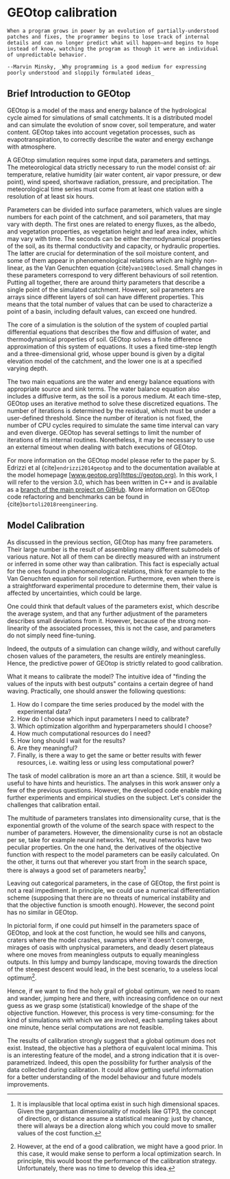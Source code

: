 # GEOtop calibration

```{epigraph}
When a program grows in power by an evolution of partially‑understood patches and fixes, the programmer begins to lose track of internal details and can no longer predict what will happen—and begins to hope instead of know, watching the program as though it were an individual of unpredictable behavior.

--Marvin Minsky, _Why programming is a good medium for expressing poorly understood and sloppily formulated ideas_
```

## Brief Introduction to GEOtop

GEOtop is a model of the mass and energy balance of the hydrological cycle aimed for simulations of small catchments. It is a distributed model and can simulate the evolution of snow cover, soil temperature, and water content. GEOtop takes into account vegetation processes, such as evapotranspiration, to correctly describe the water and energy exchange with atmosphere. 

A GEOtop simulation requires some input data, parameters and settings. The meteorological data strictly necessary to run the model consist of: air temperature, relative humidity (air water content, air vapor pressure, or dew point), wind speed, shortwave radiation, pressure, and precipitation. The meteorological time series must come from at least one station with a resolution of at least six hours. 

Parameters can be divided into surface parameters, which values are single numbers for each point of the catchment, and soil parameters, that may vary with depth. The first ones are related to energy fluxes, as the albedo, and vegetation properties, as vegetation height and leaf area index, which may vary with time. The seconds can be either thermodynamical properties of the soil, as its thermal conductivity and capacity, or hydraulic properties. The latter are crucial for determination of the soil moisture content, and some of them appear in phenomenological relations which are highly non-linear, as the Van Genuchten equation {cite}`van1980closed`. Small changes in these parameters correspond to very different behaviours of soil retention. Putting all together, there are around thirty parameters that describe a single point of the simulated catchment. However, soil parameters are arrays since different layers of soil can have different properties. This means that the total number of values that can be used to characterize a point of a basin, including default values, can exceed one hundred.

The core of a simulation is the solution of the system of coupled partial differential equations that describes the flow and diffusion of water, and thermodynamical properties of soil. GEOtop solves a finite difference approximation of this system of equations. It uses a fixed time-step length and a three-dimensional grid, whose upper bound is given by a digital elevation model of the catchment, and the lower one is at a specified varying depth.

The two main equations are the water and energy balance equations with appropriate source and sink terms. The water balance equation also includes a diffusive term, as the soil is a porous medium. At each time-step, GEOtop uses an iterative method to solve these discretized equations. The number of iterations is determined by the residual, which must be under a user-defined threshold. Since the number of iteration is not fixed, the number of CPU cycles required to simulate the same time interval can vary and even diverge. GEOtop has several settings to limit the number of iterations of its internal routines. Nonetheless, it may be necessary to use an external timeout when dealing with batch executions of GEOtop.

For more information on the GEOtop model please refer to the paper by S. Edrizzi et al {cite}`endrizzi2014geotop` and to the documentation available at the model homepage [www.geotop.org](https://geotop.org). In this work, I will refer to the version 3.0, which has been written in C++ and is available as a [branch of the main project on GitHub](https://github.com/geotopmodel/geotop/tree/v3.0/). More information on GEOtop code refactoring and benchmarks can be found in {cite}`bortoli2018reengineering`.

## Model Calibration

As discussed in the previous section, GEOtop has many free parameters. Their large number is the result of assembling many different submodels of various nature. Not all of them can be directly measured with an instrument or inferred in some other way than calibration. This fact is especially actual for the ones found in phenomenological relations, think for example to the Van Genuchten equation for soil retention. Furthermore, even when there is a straightforward experimental procedure to determine them, their value is affected by uncertainties, which could be large.

One could think that default values of the parameters exist, which describe the average system, and that any further adjustment of the parameters describes small deviations from it. However, because of the strong non-linearity of the associated processes, this is not the case, and parameters do not simply need fine-tuning.

Indeed, the outputs of a simulation can change wildly, and without carefully chosen values of the parameters, the results are entirely meaningless. Hence, the predictive power of GEOtop is strictly related to good calibration.

What it means to calibrate the model? The intuitive idea of "finding the values of the inputs with best outputs" contains a certain degree of hand waving. Practically, one should answer the following questions:

1. How do I compare the time series produced by the model with the experimental data?
2. How do I choose which input parameters I need to calibrate?
3. Which optimization algorithm and hyperparameters should I choose?
4. How much computational resources do I need?
5. How long should I wait for the results?
6. Are they meaningful?
7. Finally, is there a way to get the same or better results with fewer resources, i.e. waiting less or using less
 computational power?

The task of model calibration is more an art than a science. Still, it would be useful to have hints and heuristics. The analyses in this work answer only a few of the previous questions. However, the developed code enable making further experiments and empirical studies on the subject. Let's consider the challenges that calibration entail.

The multitude of parameters translates into dimensionality curse, that is the exponential growth of the volume of the search space with respect to the number of parameters. However, the dimensionality curse is not an obstacle per se, take for example neural networks. Yet, neural networks have two peculiar properties. On the one hand, the derivatives of the objective function with respect to the model parameters can be easily calculated. On the other, it turns out that wherever you start from in the search space, there is always a good set of parameters nearby[^nn_intuition]

[^nn_intuition]: It is implausible that local optima exist in such high dimensional spaces. Given the gargantuan dimensionality of models like GTP3, the concept of direction, or distance assume a statistical meaning: just by chance, there will always be a direction along which you could move to smaller values of the cost function.

Leaving out categorical parameters, in the case of GEOtop, the first point is not a real impediment. In principle, we could use a numerical differentiation scheme (supposing that there are no threats of numerical instability and that the objective function is smooth enough). However, the second point has no similar in GEOtop.

In pictorial form, if one could put himself in the parameters space of GEOtop, and look at the cost function, he would see hills and canyons, craters where the model crashes, swamps where`it doesn't converge, mirages of oasis with unphysical parameters, and deadly desert plateaus where one moves from meaningless outputs to equally meaningless outputs. In this lumpy and bumpy landscape, moving towards the direction of the steepest descent would lead, in the best scenario, to a useless local optimum[^local_optimum].

[^local_optimum]: However, at the end of a good calibration, we might have a good prior. In this case, it would make sense to perform a local optimization search. In principle, this would boost the performance of the calibration strategy. Unfortunately, there was no time to develop this idea.

Hence, if we want to find the holy grail of global optimum, we need to roam and wander, jumping here and there, with increasing confidence on our next guess as we grasp some (statistical) knowledge of the shape of the objective function. However, this process is very time-consuming: for the kind of simulations with which we are involved, each sampling takes about one minute, hence serial computations are not feasible.

The results of calibration strongly suggest that a global optimum does not exist. Instead, the objective has a plethora of equivalent local minima. This is an interesting feature of the model, and a strong indication that it is over-parametrized. Indeed, this open the possibility for further analysis of the data collected during calibration. It could allow getting useful information for a better understanding of the model behaviour and future models improvements.


